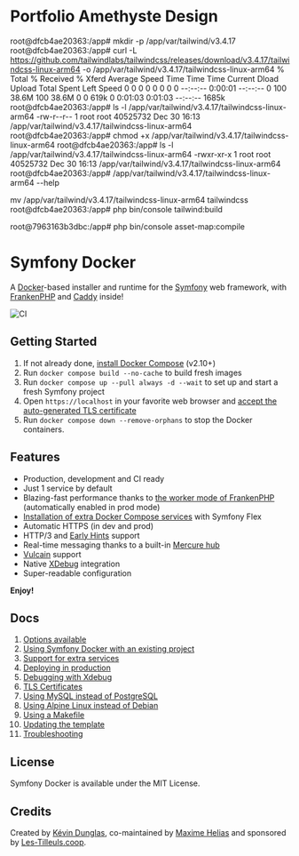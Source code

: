 # Portfolio Amethyste Design

root@dfcb4ae20363:/app# mkdir -p /app/var/tailwind/v3.4.17
root@dfcb4ae20363:/app# curl -L https://github.com/tailwindlabs/tailwindcss/releases/download/v3.4.17/tailwindcss-linux-arm64 -o /app/var/tailwind/v3.4.17/tailwindcss-linux-arm64
  % Total    % Received % Xferd  Average Speed   Time    Time     Time  Current
                                 Dload  Upload   Total   Spent    Left  Speed
  0     0    0     0    0     0      0      0 --:--:--  0:00:01 --:--:--     0
100 38.6M  100 38.6M    0     0   619k      0  0:01:03  0:01:03 --:--:-- 1685k
root@dfcb4ae20363:/app# ls -l /app/var/tailwind/v3.4.17/tailwindcss-linux-arm64
-rw-r--r-- 1 root root 40525732 Dec 30 16:13 /app/var/tailwind/v3.4.17/tailwindcss-linux-arm64
root@dfcb4ae20363:/app# chmod +x /app/var/tailwind/v3.4.17/tailwindcss-linux-arm64
root@dfcb4ae20363:/app# ls -l /app/var/tailwind/v3.4.17/tailwindcss-linux-arm64
-rwxr-xr-x 1 root root 40525732 Dec 30 16:13 /app/var/tailwind/v3.4.17/tailwindcss-linux-arm64
root@dfcb4ae20363:/app# /app/var/tailwind/v3.4.17/tailwindcss-linux-arm64 --help


mv /app/var/tailwind/v3.4.17/tailwindcss-linux-arm64 tailwindcss
root@dfcb4ae20363:/app# php bin/console tailwind:build 

root@7963163b3dbc:/app# php bin/console asset-map:compile


# Symfony Docker

A [Docker](https://www.docker.com/)-based installer and runtime for the [Symfony](https://symfony.com) web framework,
with [FrankenPHP](https://frankenphp.dev) and [Caddy](https://caddyserver.com/) inside!

![CI](https://github.com/dunglas/symfony-docker/workflows/CI/badge.svg)

## Getting Started

1. If not already done, [install Docker Compose](https://docs.docker.com/compose/install/) (v2.10+)
2. Run `docker compose build --no-cache` to build fresh images
3. Run `docker compose up --pull always -d --wait` to set up and start a fresh Symfony project
4. Open `https://localhost` in your favorite web browser and [accept the auto-generated TLS certificate](https://stackoverflow.com/a/15076602/1352334)
5. Run `docker compose down --remove-orphans` to stop the Docker containers.

## Features

* Production, development and CI ready
* Just 1 service by default
* Blazing-fast performance thanks to [the worker mode of FrankenPHP](https://github.com/dunglas/frankenphp/blob/main/docs/worker.md) (automatically enabled in prod mode)
* [Installation of extra Docker Compose services](docs/extra-services.md) with Symfony Flex
* Automatic HTTPS (in dev and prod)
* HTTP/3 and [Early Hints](https://symfony.com/blog/new-in-symfony-6-3-early-hints) support
* Real-time messaging thanks to a built-in [Mercure hub](https://symfony.com/doc/current/mercure.html)
* [Vulcain](https://vulcain.rocks) support
* Native [XDebug](docs/xdebug.md) integration
* Super-readable configuration

**Enjoy!**

## Docs

1. [Options available](docs/options.md)
2. [Using Symfony Docker with an existing project](docs/existing-project.md)
3. [Support for extra services](docs/extra-services.md)
4. [Deploying in production](docs/production.md)
5. [Debugging with Xdebug](docs/xdebug.md)
6. [TLS Certificates](docs/tls.md)
7. [Using MySQL instead of PostgreSQL](docs/mysql.md)
8. [Using Alpine Linux instead of Debian](docs/alpine.md)
9. [Using a Makefile](docs/makefile.md)
10. [Updating the template](docs/updating.md)
11. [Troubleshooting](docs/troubleshooting.md)

## License

Symfony Docker is available under the MIT License.

## Credits

Created by [Kévin Dunglas](https://dunglas.dev), co-maintained by [Maxime Helias](https://twitter.com/maxhelias) and sponsored by [Les-Tilleuls.coop](https://les-tilleuls.coop).
